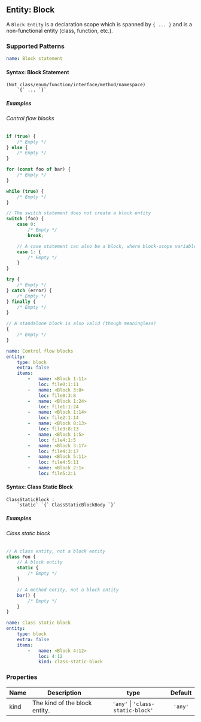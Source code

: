 ## Entity: Block

A `Block Entity` is a declaration scope which is spanned by `{ ... }` and is a
non-functional entity (class, function, etc.).

### Supported Patterns

```yaml
name: Block statement
```

#### Syntax: Block Statement

```text
(Not class/enum/function/interface/method/namespace)
    `{` ... `}`
```

##### Examples

###### Control flow blocks

```js
if (true) {
    /* Empty */
} else {
    /* Empty */
}
```

```js
for (const foo of bar) {
    /* Empty */
}
```

```js
while (true) {
    /* Empty */
}
```

```js
// The switch statement does not create a block entity
switch (foo) {
    case 0:
        /* Empty */
        break;

    // A case statement can also be a block, where block-scope variables can be declared
    case 1: {
        /* Empty */
    }
}
```

```js
try {
    /* Empty */
} catch (error) {
    /* Empty */
} finally {
    /* Empty */
}
```

```js
// A standalone block is also valid (though meaningless)
{
    /* Empty */
}
```

```yaml
name: Control flow blocks
entity:
    type: block
    extra: false
    items:
        -   name: <Block 1:11>
            loc: file0:1:11
        -   name: <Block 3:8>
            loc: file0:3:8
        -   name: <Block 1:24>
            loc: file1:1:24
        -   name: <Block 1:14>
            loc: file2:1:14
        -   name: <Block 8:13>
            loc: file3:8:13
        -   name: <Block 1:5>
            loc: file4:1:5
        -   name: <Block 3:17>
            loc: file4:3:17
        -   name: <Block 5:11>
            loc: file4:5:11
        -   name: <Block 2:1>
            loc: file5:2:1
```

#### Syntax: Class Static Block

```text
ClassStaticBlock :
    `static` `{` ClassStaticBlockBody `}`
```

##### Examples

###### Class static block

```js
// A class entity, not a block entity
class Foo {
    // A block entity
    static {
        /* Empty */
    }

    // A method entity, not a block entity
    bar() {
        /* Empty */
    }
}
```

```yaml
name: Class static block
entity:
    type: block
    extra: false
    items:
        -   name: <Block 4:12>
            loc: 4:12
            kind: class-static-block
```

### Properties

| Name | Description                   |               type                | Default |
|------|-------------------------------|:---------------------------------:|:-------:|
| kind | The kind of the block entity. | `'any'` \| `'class-static-block'` | `'any'` |
